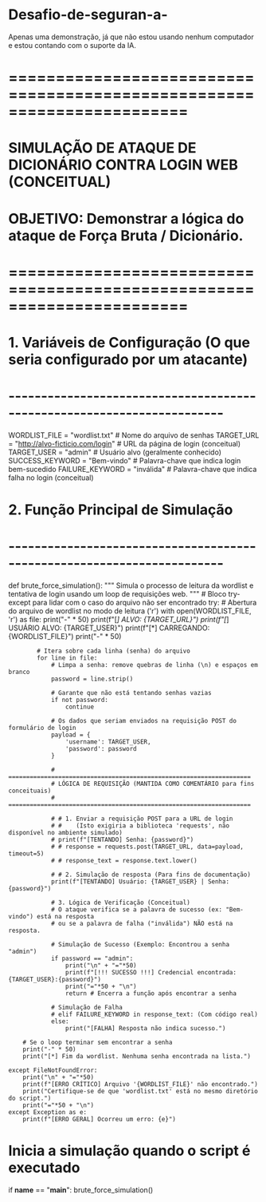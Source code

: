 # Desafio-de-seguran-a-
Apenas uma demonstração, já que não estou usando nenhum computador e estou contando com o suporte da IA.
# =======================================================================
# SIMULAÇÃO DE ATAQUE DE DICIONÁRIO CONTRA LOGIN WEB (CONCEITUAL)
# OBJETIVO: Demonstrar a lógica do ataque de Força Bruta / Dicionário.
# =======================================================================

# 1. Variáveis de Configuração (O que seria configurado por um atacante)
# -----------------------------------------------------------------------
WORDLIST_FILE = "wordlist.txt"     # Nome do arquivo de senhas
TARGET_URL = "http://alvo-ficticio.com/login" # URL da página de login (conceitual)
TARGET_USER = "admin"              # Usuário alvo (geralmente conhecido)
SUCCESS_KEYWORD = "Bem-vindo"      # Palavra-chave que indica login bem-sucedido
FAILURE_KEYWORD = "inválida"       # Palavra-chave que indica falha no login (conceitual)


# 2. Função Principal de Simulação
# -----------------------------------------------------------------------
def brute_force_simulation():
    """
    Simula o processo de leitura da wordlist e tentativa de login
    usando um loop de requisições web.
    """
    # Bloco try-except para lidar com o caso do arquivo não ser encontrado
    try:
        # Abertura do arquivo de wordlist no modo de leitura ('r')
        with open(WORDLIST_FILE, 'r') as file:
            print("-" * 50)
            print(f"[*] ALVO: {TARGET_URL}")
            print(f"[*] USUÁRIO ALVO: {TARGET_USER}")
            print(f"[*] CARREGANDO: {WORDLIST_FILE}")
            print("-" * 50)
            
            # Itera sobre cada linha (senha) do arquivo
            for line in file:
                # Limpa a senha: remove quebras de linha (\n) e espaços em branco
                password = line.strip()
                
                # Garante que não está tentando senhas vazias
                if not password:
                    continue
                
                # Os dados que seriam enviados na requisição POST do formulário de login
                payload = {
                    'username': TARGET_USER,
                    'password': password
                }
                
                # ====================================================================
                # LÓGICA DE REQUISIÇÃO (MANTIDA COMO COMENTÁRIO para fins conceituais)
                # ====================================================================
                
                # # 1. Enviar a requisição POST para a URL de login
                # #    (Isto exigiria a biblioteca 'requests', não disponível no ambiente simulado)
                # print(f"[TENTANDO] Senha: {password}")
                # # response = requests.post(TARGET_URL, data=payload, timeout=5)
                # # response_text = response.text.lower()
                
                # # 2. Simulação de resposta (Para fins de documentação)
                print(f"[TENTANDO] Usuário: {TARGET_USER} | Senha: {password}")
                
                # 3. Lógica de Verificação (Conceitual)
                # O ataque verifica se a palavra de sucesso (ex: "Bem-vindo") está na resposta
                # ou se a palavra de falha ("inválida") NÃO está na resposta.
                
                # Simulação de Sucesso (Exemplo: Encontrou a senha "admin")
                if password == "admin": 
                    print("\n" + "="*50)
                    print(f"[!!! SUCESSO !!!] Credencial encontrada: {TARGET_USER}:{password}")
                    print("="*50 + "\n")
                    return # Encerra a função após encontrar a senha
                    
                # Simulação de Falha
                # elif FAILURE_KEYWORD in response_text: (Com código real)
                else:
                    print("[FALHA] Resposta não indica sucesso.")
                    
        # Se o loop terminar sem encontrar a senha
        print("-" * 50)
        print("[*] Fim da wordlist. Nenhuma senha encontrada na lista.")

    except FileNotFoundError:
        print("\n" + "="*50)
        print(f"[ERRO CRÍTICO] Arquivo '{WORDLIST_FILE}' não encontrado.")
        print("Certifique-se de que 'wordlist.txt' está no mesmo diretório do script.")
        print("="*50 + "\n")
    except Exception as e:
        print(f"[ERRO GERAL] Ocorreu um erro: {e}")

# Inicia a simulação quando o script é executado
if __name__ == "__main__":
    brute_force_simulation()

